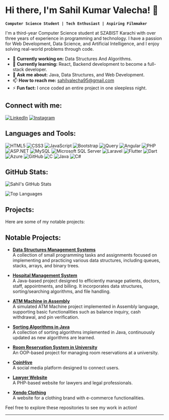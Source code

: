 # Hi there, I'm Sahil Kumar Valecha! 👋

**`Computer Science Student | Tech Enthusiast | Aspiring Filmmaker`**

I'm a third-year Computer Science student at SZABIST Karachi with over three years of experience in programming and technology. I have a passion for Web Development, Data Science, and Artificial Intelligence, and I enjoy solving real-world problems through code.

- 🔭 **Currently working on:** Data Structures And Algorithms.
- 🌱 **Currently learning:** React, Backend development to become a full-stack developer.
- 💬 **Ask me about:** Java, Data Structures, and Web Development.
- 📫 **How to reach me:** sahilvalecha95@gmail.com
- ⚡ **Fun fact:** I once coded an entire project in one sleepless night.

## Connect with me:

[![LinkedIn](https://img.shields.io/badge/LinkedIn-0A66C2?style=for-the-badge&logo=linkedin&logoColor=white)](https://www.linkedin.com/in/sahil-kumar-valecha-3a13a1238)
[![Instagram](https://img.shields.io/badge/Instagram-E4405F?style=for-the-badge&logo=instagram&logoColor=white)](https://www.instagram.com/sahilvalechaha)

## Languages and Tools:

![HTML5](https://img.shields.io/badge/HTML5-E34F26?style=for-the-badge&logo=html5&logoColor=white)
![CSS3](https://img.shields.io/badge/CSS3-1572B6?style=for-the-badge&logo=css3&logoColor=white)
![JavaScript](https://img.shields.io/badge/JavaScript-F7DF1E?style=for-the-badge&logo=javascript&logoColor=black)
![Bootstrap](https://img.shields.io/badge/Bootstrap-7952B3?style=for-the-badge&logo=bootstrap&logoColor=white)
![jQuery](https://img.shields.io/badge/jQuery-0769AD?style=for-the-badge&logo=jquery&logoColor=white)
![Angular](https://img.shields.io/badge/Angular-DD0031?style=for-the-badge&logo=angular&logoColor=white)
![PHP](https://img.shields.io/badge/PHP-777BB4?style=for-the-badge&logo=php&logoColor=white)
![ASP.NET](https://img.shields.io/badge/ASP.NET-512BD4?style=for-the-badge&logo=dotnet&logoColor=white)
![MySQL](https://img.shields.io/badge/MySQL-4479A1?style=for-the-badge&logo=mysql&logoColor=white)
![Microsoft SQL Server](https://img.shields.io/badge/Microsoft%20SQL%20Server-CC2927?style=for-the-badge&logo=microsoft%20sql%20server&logoColor=white)
![Laravel](https://img.shields.io/badge/Laravel-FF2D20?style=for-the-badge&logo=laravel&logoColor=white)
![Flutter](https://img.shields.io/badge/Flutter-02569B?style=for-the-badge&logo=flutter&logoColor=white)
![Dart](https://img.shields.io/badge/Dart-0175C2?style=for-the-badge&logo=dart&logoColor=white)
![Azure](https://img.shields.io/badge/Azure-0078D4?style=for-the-badge&logo=microsoft%20azure&logoColor=white)
![GitHub](https://img.shields.io/badge/GitHub-181717?style=for-the-badge&logo=github&logoColor=white)
![C](https://img.shields.io/badge/C-A8B9CC?style=for-the-badge&logo=c&logoColor=black)
![Java](https://img.shields.io/badge/Java-007396?style=for-the-badge&logo=java&logoColor=white)
![C#](https://img.shields.io/badge/C%23-239120?style=for-the-badge&logo=c-sharp&logoColor=white)

## GitHub Stats:

![Sahil's GitHub Stats](https://github-readme-stats.vercel.app/api?username=sahilkumarvalecha&show_icons=true&hide=stars&count_private=true)

![Top Languages](https://github-readme-stats.vercel.app/api/top-langs/?username=sahilkumarvalecha&layout=compact)

## Projects:

Here are some of my notable projects:

## Notable Projects:

- **[Data Structures Management Systems](https://github.com/sahilkumarvalecha/Data-Structures-Management-Systems)**  
  A collection of small programming tasks and assignments focused on implementing and practicing various data structures, including queues, stacks, arrays, and binary trees.  

- **[Hospital Management System](https://github.com/sahilkumarvalecha/Hospital_Management_System)**  
  A Java-based project designed to efficiently manage patients, doctors, staff, appointments, and billing. It incorporates data structures, sorting/searching algorithms, and file handling.  

- **[ATM Machine in Assembly](https://github.com/sahilkumarvalecha/ATM_Machine_In_Assembly)**  
  A simulated ATM Machine project implemented in Assembly language, supporting basic functionalities such as balance inquiry, cash withdrawal, and pin verification.  

- **[Sorting Algorithms in Java](https://github.com/sahilkumarvalecha/Sorting-Algorithms-In-Java)**  
  A collection of sorting algorithms implemented in Java, continuously updated as new algorithms are learned.  

- **[Room Reservation System in University](https://github.com/sahilkumarvalecha/Room-Reservation-System-In-University)**  
  An OOP-based project for managing room reservations at a university.  

- **[CoinHive](https://github.com/sahilkumarvalecha/CoinHive)**  
  A social media platform designed to connect users.  

- **[Lawyer Website](https://github.com/sahilkumarvalecha/Lawyer-Website)**  
  A PHP-based website for lawyers and legal professionals.  

- **[Xendo Clothing](https://github.com/sahilkumarvalecha/Xendo-Clothing)**  
  A website for a clothing brand with e-commerce functionalities.  


Feel free to explore these repositories to see my work in action!

---

